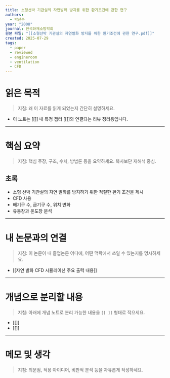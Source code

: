 ```yaml
---
title: 소형선박 기관실의 자연발화 방지를 위한 환기조건에 관한 연구
authors:
  - 박찬수
year: "2008"
journal: 한국화재소방학회
원본 파일: "[[소형선박 기관실의 자연발화 방지를 위한 환기조건에 관한 연구.pdf]]"
created: 2025-07-29
tags:
  - paper
  - reviewed
  - engineroom
  - ventilation
  - CFD
---
```

# 읽은 목적  
> 지침: 왜 이 자료를 읽게 되었는지 간단히 설명하세요.

- 이 노트는 [[]] 내 특정 챕터 [[]]와 연결되는 리뷰 정리용입니다.  
---

#  핵심 요약  
> 지침: 핵심 주장, 구조, 수치, 방법론 등을 요약하세요. 복사보단 재해석 중심.

## 초록
- 소형 선박 기관실의 자연 발화를 방지하기 위한 적절한 환기 조건을 제시
- CFD 사용
- 배기구 수, 급기구 수, 위치 변화 
- 유동장과 온도장 분석


---

# 내 논문과의 연결  
> 지침: 이 논문이 내 졸업논문 어디에, 어떤 맥락에서 쓰일 수 있는지를 명시하세요.

- [[자연 발화 CFD 시뮬레이션 주요 출력 내용]]
---

# 개념으로 분리할 내용  
> 지침: 아래에 개념 노트로 분리 가능한 내용을 `[[ ]]` 형태로 적으세요.

- [[]]
- [[]]

---

# 메모 및 생각  
> 지침: 의문점, 적용 아이디어, 비판적 분석 등을 자유롭게 작성하세요.
